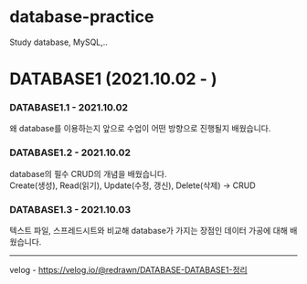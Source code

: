 # database-practice
Study database, MySQL,..

# DATABASE1 (2021.10.02 - )

### DATABASE1.1 - 2021.10.02
왜 database를 이용하는지 앞으로 수업이 어떤 방향으로 진행될지 배웠습니다.

### DATABASE1.2 - 2021.10.02
database의 필수 CRUD의 개념을 배웠습니다.  
Create(생성), Read(읽기), Update(수정, 갱신), Delete(삭제) -> CRUD

### DATABASE1.3 - 2021.10.03
텍스트 파일, 스프레드시트와 비교해 database가 가지는 장점인 데이터 가공에 대해 배웠습니다.

***

velog - https://velog.io/@redrawn/DATABASE-DATABASE1-정리
